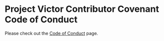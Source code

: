 # Project Victor Contributor Covenant Code of Conduct

Please check out the [Code of Conduct](/documents/contributing/code_of_conduct.md) page.
